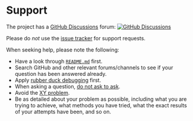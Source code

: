 # Support

The project has a [GitHub Discussions](https://docs.github.com/en/discussions) forum:
[![GitHub Discussions](https://img.shields.io/github/discussions/vezel-dev/cathode)](https://github.com/vezel-dev/cathode/discussions)

Please do *not* use the
[issue tracker](https://github.com/vezel-dev/cathode/issues) for support requests.

When seeking help, please note the following:

* Have a look through [`README.md`](README.md) first.
* Search GitHub and other relevant forums/channels to see if your question has
  been answered already.
* Apply [rubber duck debugging](https://rubberduckdebugging.com) first.
* When asking a question, [do not ask to ask](https://dontasktoask.com).
* Avoid the [XY problem](https://xyproblem.info).
* Be as detailed about your problem as possible, including what you are trying
  to achieve, what methods you have tried, what the exact results of your
  attempts have been, and so on.
